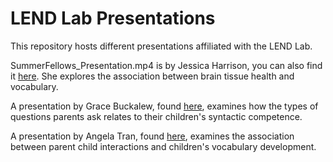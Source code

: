# LEND Lab Presentations
This repository hosts different presentations affiliated with the LEND Lab.

SummerFellows_Presentation.mp4 is by Jessica Harrison, you can also find it [here](https://youtu.be/m6emGrwItrM). She explores the association between brain tissue health and vocabulary.

A presentation by Grace Buckalew, found [here](https://youtu.be/Nyy_PyYwGAk), examines how the types of questions parents ask relates to their children's syntactic competence. 

A presentation by Angela Tran, found [here](https://youtu.be/12sdiaU8Y1Y), examines the association between parent child interactions and children's vocabulary development.
